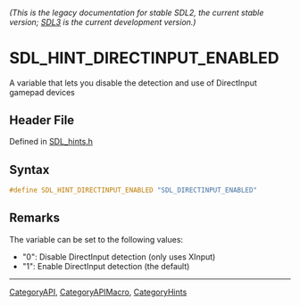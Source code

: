 ###### (This is the legacy documentation for stable SDL2, the current stable version; [SDL3](https://wiki.libsdl.org/SDL3/) is the current development version.)
# SDL_HINT_DIRECTINPUT_ENABLED

A variable that lets you disable the detection and use of DirectInput gamepad devices

## Header File

Defined in [SDL_hints.h](https://github.com/libsdl-org/SDL/blob/SDL2/include/SDL_hints.h)

## Syntax

```c
#define SDL_HINT_DIRECTINPUT_ENABLED "SDL_DIRECTINPUT_ENABLED"
```

## Remarks

The variable can be set to the following values:

- "0": Disable DirectInput detection (only uses XInput)
- "1": Enable DirectInput detection (the default)

----
[CategoryAPI](CategoryAPI), [CategoryAPIMacro](CategoryAPIMacro), [CategoryHints](CategoryHints)

